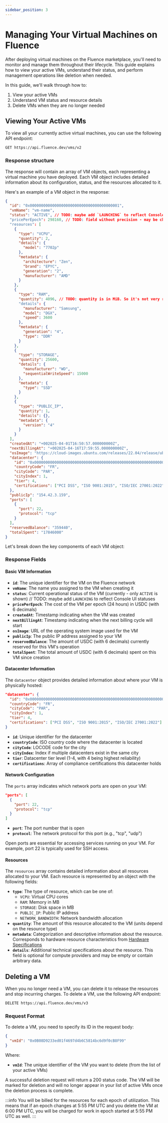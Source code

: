 ```yaml
---
sidebar_position: 3
---
```


# Managing Your Virtual Machines on Fluence

After deploying virtual machines on the Fluence marketplace, you'll need to monitor and manage them throughout their lifecycle. This guide explains how to view your active VMs, understand their status, and perform management operations like deletion when needed.

In this guide, we'll walk through how to:

1. View your active VMs
2. Understand VM status and resource details
3. Delete VMs when they are no longer needed

## Viewing Your Active VMs

To view all your currently active virtual machines, you can use the following API endpoint:

```bash
GET https://api.fluence.dev/vms/v2
```

### Response structure

The response will contain an array of VM objects, each representing a virtual machine you have deployed. Each VM object includes detailed information about its configuration, status, and the resources allocated to it.

Here's an example of a VM object in the response:

```json
{
  "id": "0x0000000000000000000000000000000000000001",
  "vmName": "vm-name",
  "status": "ACTIVE", // TODO: maybe add `LAUNCHING` to reflect Console UI statuses
  "pricePerEpoch": 298160, // TODO: field without precision - may be changed to string with precision 6
  "resources": [
    {
      "type": "VCPU",
      "quantity": 2,
      "details": {
        "model": "7702p"
      },
      "metadata": {
        "architecture": "Zen",
        "brand": "EPYC",
        "generation": "2",
        "manufacturer": "AMD"
      }
    },
    {
      "type": "RAM",
      "quantity": 4096, // TODO: quantity is in MiB. So it's not very readable
      "details": {
        "manufacturer": "Samsung",
        "model": "DGX",
        "speed": 3600
      },
      "metadata": {
        "generation": "4",
        "type": "DDR"
      }
    },
    {
      "type": "STORAGE",
      "quantity": 25600,
      "details": {
        "manufacturer": "WD",
        "sequentialWriteSpeed": 15000
      },
      "metadata": {
        "type": "SSD"
      }
    },
    {
      "type": "PUBLIC_IP",
      "quantity": 1,
      "details": {},
      "metadata": {
        "version": "4"
      }
    }
  ],
  "createdAt": "+002025-04-01T16:50:57.000000000Z",
  "nextBillingAt": "+002025-04-16T17:59:55.000000000Z",
  "osImage": "https://cloud-images.ubuntu.com/releases/22.04/release/ubuntu-22.04-server-cloudimg-amd64.img",
  "datacenter": {
    "id": "0x0000000000000000000000000000000000000000000000000000000000000005",
    "countryCode": "FR",
    "cityCode": "PAR",
    "cityIndex": 1,
    "tier": 4,
    "certifications": ["PCI DSS", "ISO 9001:2015", "ISO/IEC 27001:2022"]
  },
  "publicIp": "154.42.3.159",
  "ports": [
    {
      "port": 22,
      "protocol": "tcp"
    }
  ],
  "reservedBalance": "359440",
  "totalSpent": "17846000"
}
```

Let's break down the key components of each VM object:

### Response Fields

#### Basic VM Information

- **`id`**: The unique identifier for the VM on the Fluence network
- **`vmName`**: The name you assigned to the VM when creating it
- **`status`**: Current operational status of the VM (currently - only `ACTIVE` is shown) // TODO: maybe add `LAUNCHING` to reflect Console UI statuses
- **`pricePerEpoch`**: The cost of the VM per epoch (24 hours) in USDC (with 6 decimals)
- **`createdAt`**: Timestamp indicating when the VM was created
- **`nextBillingAt`**: Timestamp indicating when the next billing cycle will start
- **`osImage`**: URL of the operating system image used for the VM
- **`publicIp`**: The public IP address assigned to your VM
- **`reservedBalance`**: The amount of USDC (with 6 decimals) currently reserved for this VM's operation
- **`totalSpent`**: The total amount of USDC (with 6 decimals) spent on this VM since creation

#### Datacenter Information

The `datacenter` object provides detailed information about where your VM is physically hosted:

```json
"datacenter": {
  "id": "0x0000000000000000000000000000000000000000000000000000000000000005",
  "countryCode": "FR",
  "cityCode": "PAR",
  "cityIndex": 1,
  "tier": 4,
  "certifications": ["PCI DSS", "ISO 9001:2015", "ISO/IEC 27001:2022"]
}
```

- **`id`**: Unique identifier for the datacenter
- **`countryCode`**: ISO country code where the datacenter is located
- **`cityCode`**: LOCODE code for the city
- **`cityIndex`**: Index if multiple datacenters exist in the same city
- **`tier`**: Datacenter tier level (1-4, with 4 being highest reliability)
- **`certifications`**: Array of compliance certifications this datacenter holds

#### Network Configuration

The `ports` array indicates which network ports are open on your VM:

```json
"ports": [
  {
    "port": 22,
    "protocol": "tcp"
  }
]
```

- **`port`**: The port number that is open
- **`protocol`**: The network protocol for this port (e.g., "tcp", "udp")

Open ports are essential for accessing services running on your VM. For example, port 22 is typically used for SSH access.

#### Resources

The `resources` array contains detailed information about all resources allocated to your VM. Each resource is represented by an object with the following fields:

- **`type`**: The type of resource, which can be one of:
  - `VCPU`: Virtual CPU cores
  - `RAM`: Memory in MB
  - `STORAGE`: Disk space in MB
  - `PUBLIC_IP`: Public IP address
  - `NETWORK_BANDWIDTH`: Network bandwidth allocation
- **`quantity`**: The amount of this resource allocated to the VM (units depend on the resource type)
- **`metadata`**: Categorization and descriptive information about the resource. Corresponds to hardware resource characteristics from [Hardware Specifications](../get_offerings/get_offerings.md#hardware-specifications)
- **`details`**: Additional technical specifications about the resource. This field is optional for compute providers and may be empty or contain arbitrary data.

## Deleting a VM

When you no longer need a VM, you can delete it to release the resources and stop incurring charges. To delete a VM, use the following API endpoint:

```bash
DELETE https://api.fluence.dev/vms/v3
```

### Request Format

To delete a VM, you need to specify its ID in the request body:

```json
{
  "vmId": "0x0B08D9233ed01f4697d4b6C5814bc6d9f0cB8F99"
}
```

Where:

- **`vmId`**: The unique identifier of the VM you want to delete (from the list of your active VMs)

A successful deletion request will return a 200 status code. The VM will be marked for deletion and will no longer appear in your list of active VMs once the deletion process is complete.

:::info
You will be billed for the resources for each epoch of utilization. This means that if an epoch changes at 5:55 PM UTC and you delete the VM at 6:00 PM UTC, you will be charged for work in epoch started at 5:55 PM UTC as well.
:::
